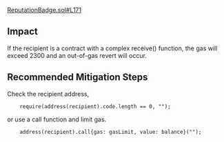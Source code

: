 [ReputationBadge.sol#L171]("https://github.com/code-423n4/2023-07-arcade/blob/f8ac4e7c4fdea559b73d9dd5606f618d4e6c73cd/contracts/nft/ReputationBadge.sol#L171")

## Impact
If the recipient is a contract with a complex receive() function, the gas will exceed 2300 and an out-of-gas revert will occur.

## Recommended Mitigation Steps

Check the recipient address, 
```solidity
    require(address(recipient).code.length == 0, "");    
```
or use a call function and limit gas.
```solidity
    address(recipient).call{gas: gasLimit, value: balance}("");
```
